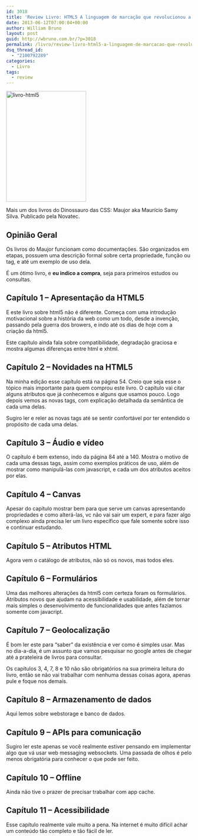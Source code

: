 ```yaml
---
id: 3018
title: 'Review Livro: HTML5 A linguagem de marcação que revolucionou a web'
date: 2013-06-12T07:00:04+00:00
author: William Bruno
layout: post
guid: http://wbruno.com.br/?p=3018
permalink: /livro/review-livro-html5-a-linguagem-de-marcacao-que-revolucionou-a-web/
dsq_thread_id:
  - "2100792289"
categories:
  - Livro
tags:
  - review
---
```

[<img src="http://wbruno.com.br/wp-content/uploads/2013/06/livro-html5-217x300.jpg" alt="livro-html5" width="217" height="300" class="aligncenter size-medium wp-image-3019" srcset="http://wbruno.com.br/wp-content/uploads/2013/06/livro-html5-217x300.jpg 217w, http://wbruno.com.br/wp-content/uploads/2013/06/livro-html5.jpg 292w" sizes="(max-width: 217px) 100vw, 217px" />](http://wbruno.com.br/wp-content/uploads/2013/06/livro-html5.jpg)

Mais um dos livros do Dinossauro das CSS: Maujor aka Maurício Samy Silva. Publicado pela Novatec.
  
<!--more-->

## Opinião Geral

Os livros do Maujor funcionam como documentações. São organizados em etapas, possuem uma descrição formal sobre certa propriedade, função ou tag, e até um exemplo de uso dela.

É um ótimo livro, e **eu indico a compra**, seja para primeiros estudos ou consultas.

## Capítulo 1 &#8211; Apresentação da HTML5

E este livro sobre html5 não é diferente. Começa com uma introdução motivacional sobre a história da web como um todo, desde a invenção, passando pela guerra dos browers, e indo até os dias de hoje com a criação da html5.

Este capítulo ainda fala sobre compatibilidade, degradação graciosa e mostra algumas diferenças entre html e xhtml.

## Capítulo 2 &#8211; Novidades na HTML5

Na minha edição esse capítulo está na página 54. Creio que seja esse o tópico mais importante para quem comprou este livro. O capítulo vai citar alguns atributos que já conhecemos e alguns que usamos pouco. Logo depois vemos as novas tags, com explicação detalhada da semântica de cada uma delas.

Sugiro ler e reler as novas tags até se sentir confortável por ter entendido o propósito de cada uma delas.

## Capítulo 3 &#8211; Áudio e vídeo

O capítulo é bem extenso, indo da página 84 até a 140. Mostra o motivo de cada uma dessas tags, assim como exemplos práticos de uso, além de mostrar como manipulá-las com javascript, e cada um dos atributos aceitos por elas.

## Capítulo 4 &#8211; Canvas

Apesar do capítulo mostrar bem para que serve um canvas apresentando propriedades e como alterá-las, vc não vai sair um expert, e para fazer algo complexo ainda precisa ler um livro específico que fale somente sobre isso e continuar estudando.

## Capítulo 5 &#8211; Atributos HTML

Agora vem o catálogo de atributos, não só os novos, mas todos eles.

## Capítulo 6 &#8211; Formulários

Uma das melhores alterações da html5 com certeza foram os formulários. Atributos novos que ajudam na acessibilidade e usabilidade, além de tornar mais simples o desenvolvimento de funcionalidades que antes fazíamos somente com javacript.

## Capítulo 7 &#8211; Geolocalização

É bom ler este para &#8220;saber&#8221; da existência e ver como é simples usar. Mas no dia-a-dia, é um assunto que vamos pesquisar no google antes de chegar até a prateleira de livros para consultar.

Os capítulos 3, 4, 7, 8 e 10 não são obrigatórios na sua primeira leitura do livro, então se não vai trabalhar com nenhuma dessas coisas agora, apenas pule e foque nos demais.

## Capítulo 8 &#8211; Armazenamento de dados

Aqui lemos sobre webstorage e banco de dados.

## Capítulo 9 &#8211; APIs para comunicação

Sugiro ler este apenas se você realmente estiver pensando em implementar algo que vá usar web messaging websockets. Uma passada de olhos é pelo menos obrigatória para conhecer o que pode ser feito.

## Capítulo 10 &#8211; Offline

Ainda não tive o prazer de precisar trabalhar com app cache.

## Capítulo 11 &#8211; Acessibilidade

Esse capítulo realmente vale muito a pena. Na internet é muito difícil achar um conteúdo tão completo e tão fácil de ler.
